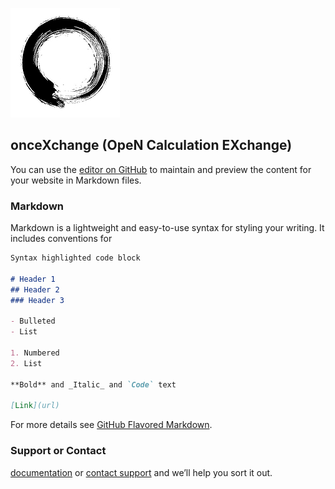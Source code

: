 
![Image](enso9.jpg)

## onceXchange (OpeN Calculation EXchange)


You can use the [editor on GitHub](https://github.com/onceXchange/oncex.github.io/edit/gh-pages/index.md) to maintain and preview the content for your website in Markdown files.

### Markdown

Markdown is a lightweight and easy-to-use syntax for styling your writing. It includes conventions for

```markdown
Syntax highlighted code block

# Header 1
## Header 2
### Header 3

- Bulleted
- List

1. Numbered
2. List

**Bold** and _Italic_ and `Code` text

[Link](url) 
```

For more details see [GitHub Flavored Markdown](https://guides.github.com/features/mastering-markdown/).

### Support or Contact

[documentation](https://docs.github.com/categories/github-pages-basics/) or [contact support](oncexchange@gmail.com) and we’ll help you sort it out.
